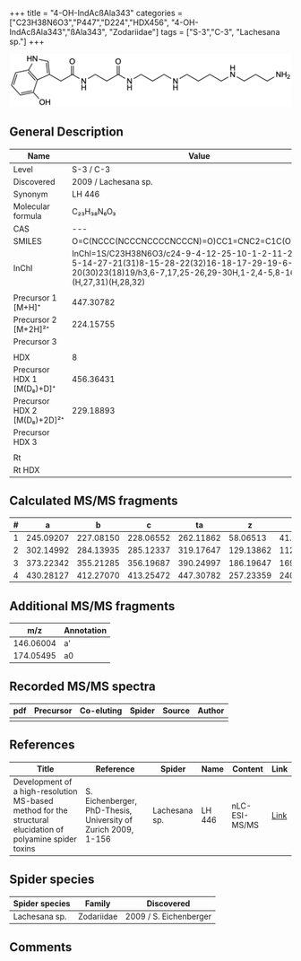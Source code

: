 +++
title = "4-OH-IndAcßAla343"
categories = ["C23H38N6O3","P447","D224","HDX456",
"4-OH-IndAcßAla343","ßAla343",
"Zodariidae"]
tags = ["S-3","C-3",
"Lachesana sp."]
+++

![](/img/4-OH-IndAcbAla343.png)

## General Description

| Name                        | Value                |
|-----------------------------|----------------------|
| Level                       | S-3 / C-3                   |
| Discovered                  | 2009 / Lachesana sp. |
| Synonym                     | LH 446               |
| Molecular formula           | C₂₃H₃₈N₆O₃           |
| CAS                         | ---                  |
| SMILES | O=C(NCCC(NCCCNCCCCNCCCN)=O)CC1=CNC2=C1C(O)=CC=C2  |
| InChI  | InChI=1S/C23H38N6O3/c24-9-4-12-25-10-1-2-11-26-13-5-14-27-21(31)8-15-28-22(32)16-18-17-29-19-6-3-7-20(30)23(18)19/h3,6-7,17,25-26,29-30H,1-2,4-5,8-16,24H2,(H,27,31)(H,28,32)  |
|                             |                      |
| Precursor 1 [M+H]⁺          | 447.30782            |
| Precursor 2 [M+2H]²⁺        | 224.15755            |
| Precursor 3                 |                      |
|                             |                      |
| HDX                         | 8                    |
| Precursor HDX 1 [M(D₈)+D]⁺   | 456.36431            |
| Precursor HDX 2 [M(D₈)+2D]²⁺ | 229.18893            |
| Precursor HDX 3             |                      |
|                             |                      |
| Rt                          |                      |
| Rt HDX                      |                      |

## Calculated MS/MS fragments

| # | a         | b         | c         | ta        | z         | y         | tz        |
|---|-----------|-----------|-----------|-----------|-----------|-----------|-----------|
| 1 | 245.09207 | 227.08150 | 228.06552 | 262.11862 | 58.06513 | 41.03858 | 75.09167 |
| 2 | 302.14992 | 284.13935 | 285.12337 | 319.17647 | 129.13862 | 112.11208 | 146.16517 |
| 3 | 373.22342 | 355.21285 | 356.19687 | 390.24997 | 186.19647 | 169.16993 | 203.22302 |
| 4 | 430.28127 | 412.27070 | 413.25472 | 447.30782 | 257.23359 | 240.20704 | 274.26014 |

## Additional MS/MS fragments

| m/z       | Annotation |
|-----------|------------|
| 146.06004    | a'   |
| 174.05495    | a0   |

## Recorded MS/MS spectra

| pdf | Precursor | Co-eluting | Spider | Source | Author |
|-----|-----------|------------|--------|--------|--------|
|     |           |            |        |        |        |

## References

| Title     | Reference   | Spider    | Name   | Content  | Link |
|-----------|-------------|-----------|--------|----------|-----|
| Development of a high-resolution MS-based method for the structural elucidation of polyamine spider toxins| S. Eichenberger, PhD-Thesis, University of Zurich 2009, 1-156 | Lachesana sp. | LH 446 | nLC-ESI-MS/MS | [Link](https://www.zora.uzh.ch/id/eprint/12787/1/Eichenberger.pdf) |

## Spider species

| Spider species | Family     | Discovered             |
|----------------|------------|------------------------|
| Lachesana sp. | Zodariidae | 2009 / S. Eichenberger |

## Comments
